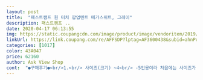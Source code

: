 ```yaml
---
layout: post 
title:  "패스트캠프 원 터치 팝업텐트 메가스위트, 그레이" 
description: 패스트캠프 ..
date: 2020-04-17 06:13:55 
img: https://static.coupangcdn.com/image/product/image/vendoritem/2019/07/11/3206924393/e635355d-1ac1-4328-8b2a-b6082a898180.jpg 
linkUrl: https://link.coupang.com/re/AFFSDP?lptag=AF3600438&subid=ahnPublicAsk&pageKey=27809636&itemId=107390811&vendorItemId=3206924393&traceid=V0-113-354df31c41e38808 
categories: [1017] 
color: 43A047 
price: 62160 
author: Ask View Shop 
cont:  "●구매후기●<br/>1.<br/> 사이즈(크기) ~4<br/> -5인용이라 처음에는 사이즈가 너무 클까봐 걱정했는데  성인3명이 편히 누울정도이고 어른 두명이 여유롭게 사용할 수 있는 크기이어서 사이즈는 아주 만족합니다<br/>2.<br/>, 설치(텐트치기)~ 텐트를 친다는 말이 민망할정도로 그냥 겉에 덮개자크 열어서 텐트빼고 치고싶은 곳에 집어던지면 펴짐(단.<br/> 한손으로 잡고 조금 멀리 던져야지 안그러면 순식간에 펴져서 놀라십니다)<br/>3.<br/> 철수(텐트접기)~ 모으고.<br/> 접고.<br/> 돌리고.<br/> 가방에넣기~~무슨말인지는 동봉된 설명서를 읽어보시고.<br/> 유튜브에서 접는방법을 한번 더보면 더 쉬울거예요.<br/> 여자인 제가 혼자서도 가능할정도네요~대박.<br/>.<br/><br/>4.<br/> 무게~ 정확한 무게는 모르지만 여리여리한 우리딸이 혼자 어깨에 메고 갈 정도입니다<br/>5.<br/> 성능~햇볕이 강해도 텐트안은 아늑한정도이고.<br/> 바람이 세게 불어도 안에서는 크게 불편하지 않을정도의 소음이고.<br/> 천막의 질도 생각보다 견고한거 같아요.<br/> 창문들의 마감처리도 아주 디테일하지는 않아도 견고하게 잘 처리되어 있네요<br/>6.<br/>활용도 ~  일단 들고다니기 편하고.<br/> 텐트를 펴는데 1초.<br/> 접는데 2<br/> -3분정도라서 고민안하고 활용하실수 있답니다.<br/>  저희는 자리잡고 앉았다가도 다른데 가고싶으면 바로 이동해서 다시펴는 정도로 잘 활용한답니다.<br/><br/>TV랑 침대 행거 등등 있으니까;; 일반 바닥이 꽉 찬다고 보시면 될꺼 같아요~ 2인이서 정말 넉넉히 잘쓸거 같아요ㅋ<br/>가성비 편리함을 우선으로 검색하던중 패스트캠프가 눈에 꽂혀서 선택!!<br/>계속 보고 또 봐서 간신히 했네요~ 처음이 어렵지 한번 하고 나니까 한.<br/>.<br/> 20초정도?? 걸리는거 같아요~<br/>그렇다고 너무커서 다른사람들에게 민폐를 끼칠정도는 아니고요.<br/> 벚꽃나들이 오신 분들이 가져오신 대부분의 사이즈가 요정도입니다<br/>그리고 무엇보다 받자마자 포장지 뜯고, 안에 제품 꺼내서 고무줄 푸르는 순간!! 화라락!!! 하고 펴지는게 너무 좋았어요.<br/> 그런데 문제는 접을때 인데.<br/>.<br/> 정말 숙달이 엄청 잘된 캠핑 전문가 같은 경우엔 10초?? 겠지만... <br/><br/>그리고 사진 보시면 안에 저렇게 그물망이 크게 되어있어서.<br/>.<br/> 저기에 핸드폰 수납하는건가?? 너무 큰데;;;;<br/>그리고 펼쳤을때 사이즈는 흠,, 보통 32평 아파트 보면 안방 말고, 그다음 큰방?에 펼치면 꽉 차요.<br/><br/>그리고 한강 가서 많이 보인다는 리뷰님말 듣고 원래는 3~4인 베이직3(40,190) 사려고 했는데.<br/>.<br/><br/>내돈주고, 내가사서 쓰는 리뷰입니다.<br/><br/>너무좋네요 ㅎㅎㅎ<br/>돗자리 시절땐 길어야 2시간 있다 집에가는데<br/>메가 스위트 평은 안좋길래.<br/>.<br/> 받자마자 바로 풀러보았는데.<br/>.<br/> 다행히 구멍이 나거나 폴대가 휘어진 부분은 없었어요.<br/><br/>메가스위트(62,100) 로켓배송이라 구매후 배송까지 15시간 정도 걸렸어요~<br/>바람도 불고 사람들도 많아지고 해서 텐트가 필요했어요<br/>바람이 많이 불었지만 고정핀은 사용하지 않았어요 !!<br/>번창하세요!!<br/>산지 이틀만에 66600원 정도에서 4천원이 내려갔네용 ㅠㅠㅠㅠㅠ히잉<br/>생각보다 사이즈가 넉넉해서 정말 좋았고, 바닥에 깔수 있는 그라운드매트는 품절상태인데.<br/>.<br/> 언제 풀릴지 모르겠어요ㅠ 이 텐트는 정말 괜찮은거 같아요!!<br/>성인3초딩2학년1명 들어갔는데 넉넉해요<br/>성인남자는 혼자 잘 접더라구요<br/>성인여자는 키가커도 (167) 혼자 접기는 힘들고 밑에서 잡아주면 편하게 잘 접겠어요<br/>아무래도 휴식이 아니라.<br/>.<br/> 취침까지 하게 될경우엔 2명이서 좁을거 같아서.<br/>.<br/> 하나 더 큰걸로 샀어요.<br/><br/>역시 돈이 좋다며 가족이랑 안에서 간식먹으며 즐겁게 사용했습니다<br/>외곽으로 돗자리가지고 다니다가<br/>요령생기면 접는것도1분안에 잘 접히고 너무 좋았어요<br/>우선 크기는<br/>유0브 쳐서 접는법 읽히고 잘 접었네요<br/>일반 텐트는 설치하는게 어러워서 원터치로 알아보던중<br/>저는 아무리 설명서 봐도 어렵고 해서 유튜브에서 동영상 찾아서 봤어요.<br/> 동영상도 거의 단면이라.<br/>.<br/><br/>접는건 처음 받고 방에서 접는데 10분정도 끙끙대다가<br/>조아x프,  버팔x,  텐트 패스트캠프 이렇게 3가지 고민하다가 평점이 패스트 캠프가 제일 높더라구요~<br/>주말이라도 코에 바람넣어주고자<br/>지퍼한쪽이 뻑뻑해서 잘 안올라가지만 바닥쪽이라 그냥 사용합니다^^<br/>참 잘했어요♥ 에요 ㅎㅎㅎㅎ<br/>코로나로 방콕하는 우리집 초딩 ㅠㅠ<br/>크기가 작진 않네요<br/>텐트가 있으니 4시간 뻐기고 왔네요 ㅎㅎㅎㅎ<br/>편하게 잘 썼어요<br/>펼치는건 두말하면 잔소리 ! 3초안에 촤라라락 잘 펴지고<br/>하지만 4~5인용이라고 하기에;;; 5명이 휴식은 할수 있을거 같아요~ 3명 쉬고, 2명 쉬고, 그런데 4~5명이 취침은 힘들꺼 같아요~ 감사합니다 ㅋ<br/>했는데.<br/>.<br/> 모기장 창문!? 같은거였어요 ㅋㅋㅋ 안에 수납할곳은 하나밖에 없는거 같아요~ 가격대비 완전 마음에 듭니다!! 일반 가정집 문 size 에 비교하면 보기 편할꺼 같아서 문제 기대서 사진 찍었어요~ 참고하세요.<br/><br/>후기 덕분에 겉포장지를 버리지 않고 덮개로 잘 사용중이에요<br/>" 
---
```

